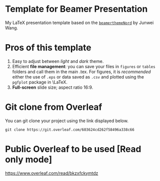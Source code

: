 # Template for Beamer Presentation
My LaTeX presentation template based on the [`beamerthemeNord`](https://github.com/junwei-wang/beamerthemeNord) by Junwei Wang.

# Pros of this template
1. Easy to adjust between *light* and *dark* theme.
2. Efficient **file management**: you can save your files in `figures` or `tables` folders and call them in the main .tex. For figures, it is *recommended* either the use of `.eps` or data saved as `.csv` and plotted using the `pgfplot` package in \LaTeX.
3. **Full-screen** slide size; aspect ratio 16:9. 

# Git clone from Overleaf
You can git clone your project using the link displayed below.

`git clone https://git.overleaf.com/603624cd262f58496a338c66`

# Public Overleaf to be used [Read only mode]
<i class="ai ai-overleaf ai-3x"></i> https://www.overleaf.com/read/bkzxfckymtdz
